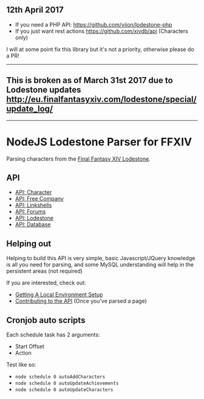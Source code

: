 ## 12th April 2017
- If you need a PHP API: https://github.com/viion/lodestone-php
- If you just want rest actions https://github.com/xivdb/api (Characters only)

I will at some point fix this library but it's not a priority, otherwise please do a PR!

---

## This is broken as of March 31st 2017 due to Lodestone updates http://eu.finalfantasyxiv.com/lodestone/special/update_log/

---

# NodeJS Lodestone Parser for FFXIV

Parsing characters from the [Final Fantasy XIV Lodestone](http://na.finalfantasyxiv.com/lodestone/).

## API

- [API: Character](docs/api_characters.md)
- [API: Free Company](docs/api_freecompany.md)
- [API: Linkshells](docs/api_linkshells.md)
- [API: Forums](docs/api_forums.md)
- [API: Lodestone](docs/api_lodestone.md)
- [API: Database](docs/api_database.md)


## Helping out

Helping to build this API is very simple, basic Javascript/JQuery knowledge is all you need for parsing, and some MySQL understanding will help in the persistent areas (not required)

If you are interested, check out:
- [Getting A Local Environment Setup](docs/docs_setup.md)
- [Contributing to the API](docs/docs_contribute.md) (Once you've parsed a page)

## Cronjob auto scripts

Each schedule task has 2 arguments:

- Start Offset
- Action

Test like so:

- `node schedule 0 autoAddCharacters`
- `node schedule 0 autoUpdateAchievements`
- `node schedule 0 autoUpdateCharacters`
